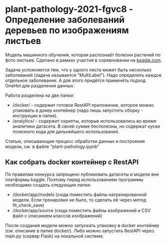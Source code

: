 # plant-pathology-2021-fgvc8 - Определение заболеваний деревьев по изображениям листьев

Модель машинного обучения, которая распознаёт болезни растений по фото листьев. Сделано в рамках участия в соревновании на [kaggle.com](https://www.kaggle.com/competitions/plant-pathology-2021-fgvc8/overview).

Задача усложняется тем, что у одного листа может быть несколько заболеваний (задача называется "MultiLabel"). Надо определить каждое отдельное заболевание. А для этого придётся применять подход OneHot для разделения данных.

Работа разделена на две папки:
- /docker/ - содержит готовое RestAPI приложение, которое можно упаковать в докер контейнер (надо лишь запустить сборку - инструкции в папке).
- /analytics/ - содержит скрипты, которые использовались во время аналитики датасета. В своей сумме бесполезны, но содержат куски полезного кода для дальнейшего использования.

Статью, описывающие процесс обработки данных и построения модели, см. в файле "plant-pathology.ipynb"

## Как собрать docker контейнер с RestAPI

По правилам конкурса запрещено публиковать датасеты и модели вне платформы kaggle. Поэтому перед использованием программы необходимо создать следующие папки:
- /docker/app/models (сюда поместить файлы натренированной модели. Если тренировки не было, то сделать её через метод fit_check_save)
- /docker/app/source (сюда поместить файлы изображений и CSV файл с описанием классов изображений)

После создания модели можно запускать упаковку в docker контейнер (см. описание в папке docker/). Либо можно запустить RestAPI через main.py (сервер Flask) на локальной системе.

